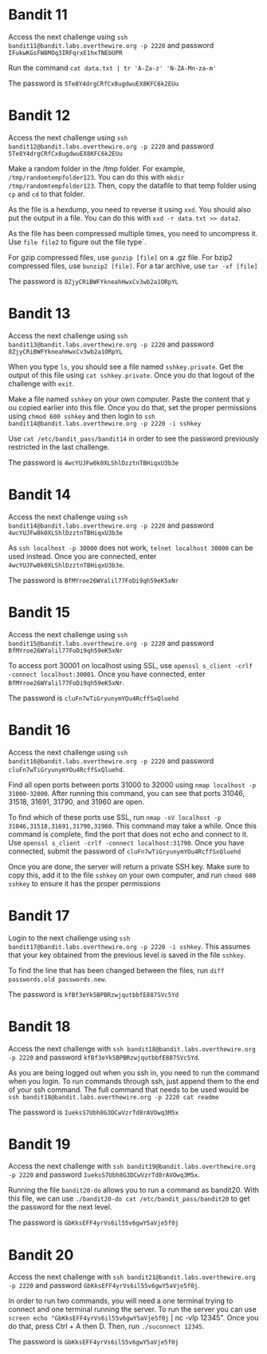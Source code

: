 # Bandit 11
Access the next challenge using `ssh bandit11@bandit.labs.overthewire.org -p 2220` and password `IFukwKGsFW8MOq3IRFqrxE1hxTNEbUPR`

Run the command `cat data.txt | tr 'A-Za-z' 'N-ZA-Mn-za-m'`

The password is `5Te8Y4drgCRfCx8ugdwuEX8KFC6k2EUu`

# Bandit 12
Access the next challenge using `ssh bandit12@bandit.labs.overthewire.org -p 2220` and password `5Te8Y4drgCRfCx8ugdwuEX8KFC6k2EUu`

Make a random folder in the /tmp folder. For example, `/tmp/randomtempfolder123`. You can do this with `mkdir /tmp/randomtempfolder123`. Then, copy the datafile to that temp folder using `cp` and `cd` to that folder.

As the file is a hexdump, you need to reverse it using `xxd`. You should also put the output in a file. You can do this with `xxd -r data.txt >> data2`. 

As the file has been compressed multiple times, you need to uncompress it. Use `file file2` to figure out the file type`.

For gzip compressed files, use `gunzip [file]` on a .gz file. For bzip2 compressed files, use `bunzip2 [file]`. For a tar archive, use `tar -xf [file]`

The password is `8ZjyCRiBWFYkneahHwxCv3wb2a1ORpYL`

# Bandit 13
Access the next challenge using `ssh bandit13@bandit.labs.overthewire.org -p 2220` and password `8ZjyCRiBWFYkneahHwxCv3wb2a1ORpYL`

When you type `ls`, you should see a file named `sshkey.private`. Get the output of this file using `cat sshkey.private`. Once you do that logout of the challenge with `exit`. 

Make a file named `sshkey` on your own computer. Paste the content that y ou copied earlier into this file. Once you do that, set the proper permissions using `chmod 600 sshkey` and then login to `ssh bandit14@bandit.labs.overthewire.org -p 2220 -i sshkey`

Use `cat /etc/bandit_pass/bandit14` in order to see the password previously restricted in the last challenge. 

The password is `4wcYUJFw0k0XLShlDzztnTBHiqxU3b3e`

# Bandit 14
Access the next challenge using `ssh bandit14@bandit.labs.overthewire.org -p 2220` and password `4wcYUJFw0k0XLShlDzztnTBHiqxU3b3e`

As `ssh localhost -p 30000` does not work, `telnet localhost 30000` can be used instead. Once you are connected, enter `4wcYUJFw0k0XLShlDzztnTBHiqxU3b3e`. 

The password is `BfMYroe26WYalil77FoDi9qh59eK5xNr`

# Bandit 15
Access the next challenge using `ssh bandit15@bandit.labs.overthewire.org -p 2220` and password `BfMYroe26WYalil77FoDi9qh59eK5xNr`

To access port 30001 on localhost using SSL, use `openssl s_client -crlf -connect localhost:30001`. Once you have connected, enter `BfMYroe26WYalil77FoDi9qh59eK5xNr`.

The password is `cluFn7wTiGryunymYOu4RcffSxQluehd` 

# Bandit 16
Access the next challenge using `ssh bandit16@bandit.labs.overthewire.org -p 2220` and password `cluFn7wTiGryunymYOu4RcffSxQluehd`.

Find all open ports between ports 31000 to 32000 using `nmap localhost -p 31000-32000`. After running this command, you can see that ports 31046, 31518, 31691, 31790, and 31960 are open.

To find which of these ports use SSL, run `nmap -sV localhost -p 31046,31518,31691,31790,31960`. This command may take a while. Once this command is complete, find the port that does not echo and connect to it. Use `openssl s_client -crlf -connect localhost:31790`. Once you have connected, submit the password of `cluFn7wTiGryunymYOu4RcffSxQluehd`

Once you are done, the server will return a private SSH key. Make sure to copy this, add it to the file `sshkey` on your own computer, and run `chmod 600 sshkey` to ensure it has the proper permissions

# Bandit 17
Login to the next challenge using `ssh bandit17@bandit.labs.overthewire.org -p 2220 -i sshkey`. This assumes that your key obtained from the previous level is saved in the file `sshkey`.

To find the line that has been changed between the files, run `diff passwords.old passwords.new`. 

The password is `kfBf3eYk5BPBRzwjqutbbfE887SVc5Yd`

# Bandit 18
Access the next challenge with `ssh bandit18@bandit.labs.overthewire.org -p 2220` and password `kfBf3eYk5BPBRzwjqutbbfE887SVc5Yd`.

As you are being logged out when you ssh in, you need to run the command when you login. To run commands through ssh, just append them to the end of your ssh command. The full command that needs to be used would be `ssh bandit18@bandit.labs.overthewire.org -p 2220 cat readme`

The password is `IueksS7Ubh8G3DCwVzrTd8rAVOwq3M5x`

# Bandit 19
Access the next challenge with `ssh bandit19@bandit.labs.overthewire.org -p 2220` and password `IueksS7Ubh8G3DCwVzrTd8rAVOwq3M5x`.

Running the file `bandit20-do` allows you to run a command as bandit20. With this file, we can use `./bandit20-do cat /etc/bandit_pass/bandit20` to get the password for the next level. 

The password is `GbKksEFF4yrVs6il55v6gwY5aVje5f0j`

# Bandit 20
Access the next challenge with `ssh bandit21@bandit.labs.overthewire.org -p 2220` and password `GbKksEFF4yrVs6il55v6gwY5aVje5f0j`.

In order to run two commands, you will need a one terminal trying to connect and one terminal running the server. To run the server you can use `screen echo "GbKksEFF4yrVs6il55v6gwY5aVje5f0j` | nc -vlp 12345". Once you do that, press Ctrl + A then D. Then, run `./suconnect 12345`.

The password is `GbKksEFF4yrVs6il55v6gwY5aVje5f0j`

